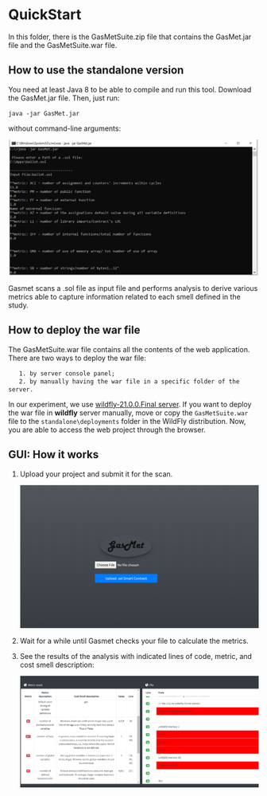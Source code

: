 # QuickStart
In this folder, there is the GasMetSuite.zip file that contains the GasMet.jar file and the GasMetSuite.war file.
## How to use the standalone version

You need at least Java 8 to be able to compile and run this tool.
Download the GasMet.jar file.
Then, just run:

    java -jar GasMet.jar
without command-line arguments:

![commandLine](https://github.com/paperSubmition2020/GasmetReplicationPackage/blob/master/GasMetToolSuite/image/commandLine.png)

Gasmet scans a .sol file as input file and performs analysis to derive various metrics able to capture information related to each smell defined in the study.

## How to deploy the war file

The GasMetSuite.war file contains all the contents of the web application.
There are two ways to deploy the war file:

	   1. by server console panel;
	   2. by manually having the war file in a specific folder of the server.
	   
In our experiment, we use [wildfly-21.0.0.Final server](https://www.wildfly.org/downloads/). 
If you want to deploy the war file in  **wildfly**  server manually, move or copy the `GasMetSuite.war` file to the `standalone\deployments` folder in the WildFly distribution.
Now, you are able to access the web project through the browser.

## GUI: How it works

 1. Upload your project and submit it for the scan.  
 
     ![home](https://github.com/paperSubmition2020/GasmetReplicationPackage/blob/master/GasMetToolSuite/image/Immagine1.png)
 2. Wait for a while until Gasmet checks your file to calculate the metrics.
 3. See the results of the analysis with indicated lines of code, metric, and cost smell description:
 
    ![Result](https://github.com/paperSubmition2020/GasmetReplicationPackage/blob/master/GasMetToolSuite/image/Immagine2.png)
